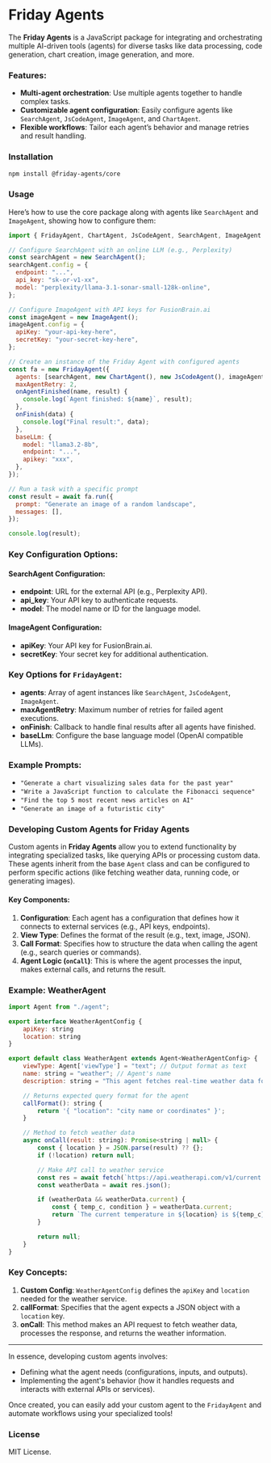 # Friday Agents

The **Friday Agents** is a JavaScript package for integrating and orchestrating multiple AI-driven tools (agents) for diverse tasks like data processing, code generation, chart creation, image generation, and more.

### Features:

- **Multi-agent orchestration**: Use multiple agents together to handle complex tasks.
- **Customizable agent configuration**: Easily configure agents like `SearchAgent`, `JsCodeAgent`, `ImageAgent`, and `ChartAgent`.
- **Flexible workflows**: Tailor each agent’s behavior and manage retries and result handling.

### Installation

```bash
npm install @friday-agents/core
```

### Usage

Here’s how to use the core package along with agents like `SearchAgent` and `ImageAgent`, showing how to configure them:

```javascript
import { FridayAgent, ChartAgent, JsCodeAgent, SearchAgent, ImageAgent } from "@friday-agents/core";

// Configure SearchAgent with an online LLM (e.g., Perplexity)
const searchAgent = new SearchAgent();
searchAgent.config = {
  endpoint: "...",
  api_key: "sk-or-v1-xx",
  model: "perplexity/llama-3.1-sonar-small-128k-online",
};

// Configure ImageAgent with API keys for FusionBrain.ai
const imageAgent = new ImageAgent();
imageAgent.config = {
  apiKey: "your-api-key-here",
  secretKey: "your-secret-key-here",
};

// Create an instance of the Friday Agent with configured agents
const fa = new FridayAgent({
  agents: [searchAgent, new ChartAgent(), new JsCodeAgent(), imageAgent],
  maxAgentRetry: 2,
  onAgentFinished(name, result) {
    console.log(`Agent finished: ${name}`, result);
  },
  onFinish(data) {
    console.log("Final result:", data);
  },
  baseLLm: {
    model: "llama3.2-8b",
    endpoint: "...",
    apikey: "xxx",
  },
});

// Run a task with a specific prompt
const result = await fa.run({
  prompt: "Generate an image of a random landscape",
  messages: [],
});

console.log(result);
```

### Key Configuration Options:

#### **SearchAgent Configuration**:

- **endpoint**: URL for the external API (e.g., Perplexity API).
- **api_key**: Your API key to authenticate requests.
- **model**: The model name or ID for the language model.

#### **ImageAgent Configuration**:

- **apiKey**: Your API key for FusionBrain.ai.
- **secretKey**: Your secret key for additional authentication.

### Key Options for `FridayAgent`:

- **agents**: Array of agent instances like `SearchAgent`, `JsCodeAgent`, `ImageAgent`.
- **maxAgentRetry**: Maximum number of retries for failed agent executions.
- **onFinish**: Callback to handle final results after all agents have finished.
- **baseLLm**: Configure the base language model (OpenAI compatible LLMs).

### Example Prompts:

- `"Generate a chart visualizing sales data for the past year"`
- `"Write a JavaScript function to calculate the Fibonacci sequence"`
- `"Find the top 5 most recent news articles on AI"`
- `"Generate an image of a futuristic city"`

### Developing Custom Agents for Friday Agents

Custom agents in **Friday Agents** allow you to extend functionality by integrating specialized tasks, like querying APIs or processing custom data. These agents inherit from the base `Agent` class and can be configured to perform specific actions (like fetching weather data, running code, or generating images).

#### Key Components:

1. **Configuration**: Each agent has a configuration that defines how it connects to external services (e.g., API keys, endpoints).
2. **View Type**: Defines the format of the result (e.g., text, image, JSON).
3. **Call Format**: Specifies how to structure the data when calling the agent (e.g., search queries or commands).
4. **Agent Logic (`onCall`)**: This is where the agent processes the input, makes external calls, and returns the result.

### Example: WeatherAgent

```javascript
import Agent from "./agent";

export interface WeatherAgentConfig {
    apiKey: string
    location: string
}

export default class WeatherAgent extends Agent<WeatherAgentConfig> {
    viewType: Agent['viewType'] = "text"; // Output format as text
    name: string = "weather"; // Agent's name
    description: string = "This agent fetches real-time weather data for a given location.";

    // Returns expected query format for the agent
    callFormat(): string {
        return '{ "location": "city name or coordinates" }';
    }

    // Method to fetch weather data
    async onCall(result: string): Promise<string | null> {
        const { location } = JSON.parse(result) ?? {};
        if (!location) return null;

        // Make API call to weather service
        const res = await fetch(`https://api.weatherapi.com/v1/current.json?key=${this.config.apiKey}&q=${location}`);
        const weatherData = await res.json();

        if (weatherData && weatherData.current) {
            const { temp_c, condition } = weatherData.current;
            return `The current temperature in ${location} is ${temp_c}°C with ${condition.text}.`;
        }

        return null;
    }
}
```

### Key Concepts:

1. **Custom Config**: `WeatherAgentConfig` defines the `apiKey` and `location` needed for the weather service.
2. **callFormat**: Specifies that the agent expects a JSON object with a `location` key.
3. **onCall**: This method makes an API request to fetch weather data, processes the response, and returns the weather information.

---

In essence, developing custom agents involves:

- Defining what the agent needs (configurations, inputs, and outputs).
- Implementing the agent's behavior (how it handles requests and interacts with external APIs or services).

Once created, you can easily add your custom agent to the `FridayAgent` and automate workflows using your specialized tools!

### License

MIT License.
